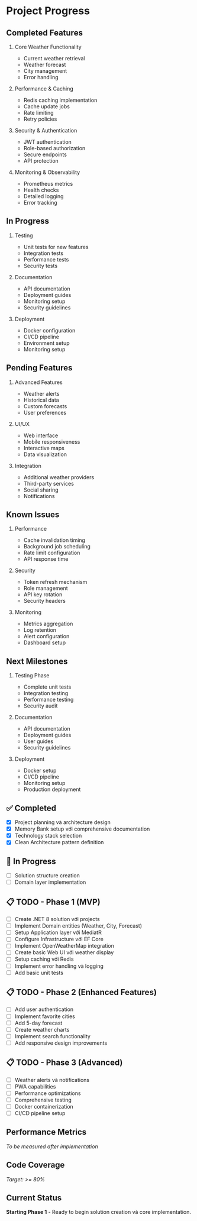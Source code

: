# Project Progress

## Completed Features
1. Core Weather Functionality
   - Current weather retrieval
   - Weather forecast
   - City management
   - Error handling

2. Performance & Caching
   - Redis caching implementation
   - Cache update jobs
   - Rate limiting
   - Retry policies

3. Security & Authentication
   - JWT authentication
   - Role-based authorization
   - Secure endpoints
   - API protection

4. Monitoring & Observability
   - Prometheus metrics
   - Health checks
   - Detailed logging
   - Error tracking

## In Progress
1. Testing
   - Unit tests for new features
   - Integration tests
   - Performance tests
   - Security tests

2. Documentation
   - API documentation
   - Deployment guides
   - Monitoring setup
   - Security guidelines

3. Deployment
   - Docker configuration
   - CI/CD pipeline
   - Environment setup
   - Monitoring setup

## Pending Features
1. Advanced Features
   - Weather alerts
   - Historical data
   - Custom forecasts
   - User preferences

2. UI/UX
   - Web interface
   - Mobile responsiveness
   - Interactive maps
   - Data visualization

3. Integration
   - Additional weather providers
   - Third-party services
   - Social sharing
   - Notifications

## Known Issues
1. Performance
   - Cache invalidation timing
   - Background job scheduling
   - Rate limit configuration
   - API response time

2. Security
   - Token refresh mechanism
   - Role management
   - API key rotation
   - Security headers

3. Monitoring
   - Metrics aggregation
   - Log retention
   - Alert configuration
   - Dashboard setup

## Next Milestones
1. Testing Phase
   - Complete unit tests
   - Integration testing
   - Performance testing
   - Security audit

2. Documentation
   - API documentation
   - Deployment guides
   - User guides
   - Security guidelines

3. Deployment
   - Docker setup
   - CI/CD pipeline
   - Monitoring setup
   - Production deployment

## ✅ Completed
- [x] Project planning và architecture design
- [x] Memory Bank setup với comprehensive documentation
- [x] Technology stack selection
- [x] Clean Architecture pattern definition

## 🔄 In Progress
- [ ] Solution structure creation
- [ ] Domain layer implementation

## 📋 TODO - Phase 1 (MVP)
- [ ] Create .NET 8 solution với projects
- [ ] Implement Domain entities (Weather, City, Forecast)
- [ ] Setup Application layer với MediatR
- [ ] Configure Infrastructure với EF Core
- [ ] Implement OpenWeatherMap integration
- [ ] Create basic Web UI với weather display
- [ ] Setup caching với Redis
- [ ] Implement error handling và logging
- [ ] Add basic unit tests

## 📋 TODO - Phase 2 (Enhanced Features)
- [ ] Add user authentication
- [ ] Implement favorite cities
- [ ] Add 5-day forecast
- [ ] Create weather charts
- [ ] Implement search functionality
- [ ] Add responsive design improvements

## 📋 TODO - Phase 3 (Advanced)
- [ ] Weather alerts và notifications
- [ ] PWA capabilities
- [ ] Performance optimizations
- [ ] Comprehensive testing
- [ ] Docker containerization
- [ ] CI/CD pipeline setup

## Performance Metrics
*To be measured after implementation*

## Code Coverage
*Target: >= 80%*

## Current Status
**Starting Phase 1** - Ready to begin solution creation và core implementation. 